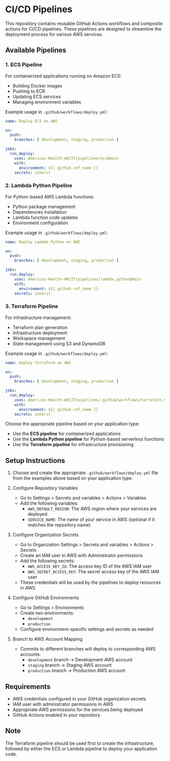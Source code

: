 # CI/CD Pipelines

This repository contains reusable GitHub Actions workflows and composite actions for CI/CD pipelines. These pipelines are designed to streamline the deployment process for various AWS services.

## Available Pipelines

### 1. ECS Pipeline
For containerized applications running on Amazon ECS:
- Building Docker images
- Pushing to ECR
- Updating ECS services
- Managing environment variables

Example usage in `.github/workflows/deploy.yml`:
```yaml
name: Deploy ECS on AWS

on:
  push:
    branches: [ development, staging, production ]

jobs:
  run_deploy:
    uses: Americas-Health-AKCIT/pipelines/ecs@main
    with:
      environment: ${{ github.ref_name }}
    secrets: inherit
```

### 2. Lambda Python Pipeline
For Python-based AWS Lambda functions:
- Python package management
- Dependencies installation
- Lambda function code updates
- Environment configuration

Example usage in `.github/workflows/deploy.yml`:
```yaml
name: Deploy Lambda Python on AWS

on:
  push:
    branches: [ development, staging, production ]

jobs:
  run_deploy:
    uses: Americas-Health-AKCIT/pipelines/lambda_python@main
    with:
      environment: ${{ github.ref_name }}
    secrets: inherit
```

### 3. Terraform Pipeline
For infrastructure management:
- Terraform plan generation
- Infrastructure deployment
- Workspace management
- State management using S3 and DynamoDB

Example usage in `.github/workflows/deploy.yml`:
```yaml
name: Deploy Terraform on AWS

on:
  push:
    branches: [ development, staging, production ]

jobs:
  run_deploy:
    uses: Americas-Health-AKCIT/pipelines/.github/workflows/terraform.yml@main
    with:
      environment: ${{ github.ref_name }}
    secrets: inherit
```

Choose the appropriate pipeline based on your application type:
- Use the **ECS pipeline** for containerized applications
- Use the **Lambda Python pipeline** for Python-based serverless functions
- Use the **Terraform pipeline** for infrastructure provisioning

## Setup Instructions

1. Choose and create the appropriate `.github/workflows/deploy.yml` file from the examples above based on your application type.

2. Configure Repository Variables
   - Go to Settings > Secrets and variables > Actions > Variables
   - Add the following variables:
     - `AWS_DEFAULT_REGION`: The AWS region where your services are deployed
     - `SERVICE_NAME`: The name of your service in AWS (optional if it matches the repository name)

3. Configure Organization Secrets
   - Go to Organization Settings > Secrets and variables > Actions > Secrets
   - Create an IAM user in AWS with Administrator permissions
   - Add the following secrets:
     - `AWS_ACCESS_KEY_ID`: The access key ID of the AWS IAM user
     - `AWS_SECRET_ACCESS_KEY`: The secret access key of the AWS IAM user
   - These credentials will be used by the pipelines to deploy resources in AWS

4. Configure GitHub Environments
   - Go to Settings > Environments
   - Create two environments:
     - `development`
     - `production`
   - Configure environment-specific settings and secrets as needed

5. Branch to AWS Account Mapping
   - Commits to different branches will deploy to corresponding AWS accounts:
     - `development` branch → Development AWS account
     - `staging` branch → Staging AWS account
     - `production` branch → Production AWS account

## Requirements

- AWS credentials configured in your GitHub organization secrets
- IAM user with administrator permissions in AWS
- Appropriate AWS permissions for the services being deployed
- GitHub Actions enabled in your repository

## Note

The Terraform pipeline should be used first to create the infrastructure, followed by either the ECS or Lambda pipeline to deploy your application code.